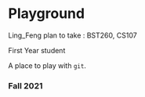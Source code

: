 # Playground

Ling_Feng plan to take : BST260, CS107

First Year student

A place to play with `git`.

### Fall 2021
